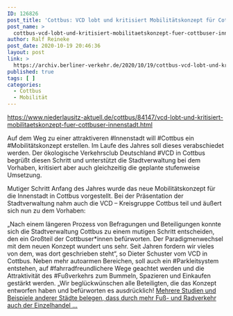 ```yaml
---
ID: 126826
post_title: 'Cottbus: VCD lobt und kritisiert Mobilitätskonzept für Cottbuser Innenstadt aus Niederlausitz aktuell'
post_name: >
  cottbus-vcd-lobt-und-kritisiert-mobilitaetskonzept-fuer-cottbuser-innenstadt-aus-niederlausitz-aktuell
author: Ralf Reineke
post_date: 2020-10-19 20:46:36
layout: post
link: >
  https://archiv.berliner-verkehr.de/2020/10/19/cottbus-vcd-lobt-und-kritisiert-mobilitaetskonzept-fuer-cottbuser-innenstadt-aus-niederlausitz-aktuell/
published: true
tags: [ ]
categories:
  - Cottbus
  - Mobilität
---
```

https://www.niederlausitz-aktuell.de/cottbus/84147/vcd-lobt-und-kritisiert-mobilitaetskonzept-fuer-cottbuser-innenstadt.html

Auf dem Weg zu einer attraktiveren #Innenstadt will #Cottbus ein #Mobilitätskonzept erstellen. Im Laufe des Jahres soll dieses verabschiedet werden. Der ökologische Verkehrsclub Deutschland #VCD in Cottbus begrüßt diesen Schritt und unterstützt die Stadtverwaltung bei dem Vorhaben, kritisiert aber auch gleichzeitig die geplante stufenweise Umsetzung.

Mutiger Schritt
Anfang des Jahres wurde das neue Mobilitätskonzept für die Innenstadt in Cottbus vorgestellt. Bei der Präsentation der Stadtverwaltung nahm auch die VCD – Kreisgruppe Cottbus teil und äußert sich nun zu dem Vorhaben:

„Nach einem längeren Prozess von Befragungen und Beteiligungen konnte sich die Stadtverwaltung Cottbus zu einem mutigen Schritt entscheiden, den ein Großteil der Cottbuser*innen befürworten. Der Paradigmenwechsel mit dem neuen Konzept wundert uns sehr. Seit Jahren fordern wir vieles von dem, was dort geschrieben steht“, so Dieter Schuster vom VCD in Cottbus. Neben mehr autoarmen Bereichen, soll auch ein #Parkleitsystem entstehen, auf #fahrradfreundlichere Wege geachtet werden und die Attraktivität des #Fußverkehrs zum Bummeln, Spazieren und Einkaufen gestärkt werden. „Wir beglückwünschen alle Beteiligten, die das Konzept entworfen haben und befürworten es ausdrücklich! <a href="https://www.niederlausitz-aktuell.de/cottbus/84147/vcd-lobt-und-kritisiert-mobilitaetskonzept-fuer-cottbuser-innenstadt.html">Mehrere Studien und Beispiele anderer Städte belegen, dass durch mehr Fuß- und Radverkehr auch der Einzelhandel ...</a>